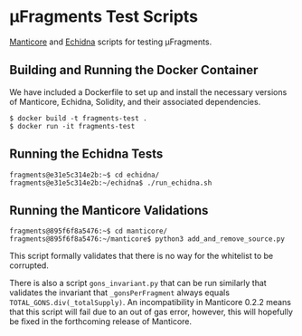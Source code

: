 # μFragments Test Scripts

[Manticore](https://github.com/trailofbits/manticore) and [Echidna](https://github.com/trailofbits/echidna) scripts for testing μFragments.

## Building and Running the Docker Container

We have included a Dockerfile to set up and install the necessary versions of Manticore, Echidna, Solidity, and their associated dependencies.

```
$ docker build -t fragments-test .
$ docker run -it fragments-test
```

## Running the Echidna Tests

```
fragments@e31e5c314e2b:~$ cd echidna/
fragments@e31e5c314e2b:~/echidna$ ./run_echidna.sh
```

## Running the Manticore Validations

```
fragments@895f6f8a5476:~$ cd manticore/
fragments@895f6f8a5476:~/manticore$ python3 add_and_remove_source.py
```

This script formally validates that there is no way for the whitelist to be corrupted.

There is also a script `gons_invariant.py` that can be run similarly that validates the invariant that `_gonsPerFragment` always equals `TOTAL_GONS.div(_totalSupply)`. An incompatibility in Manticore 0.2.2 means that this script will fail due to an out of gas error, however, this will hopefully be fixed in the forthcoming release of Manticore.